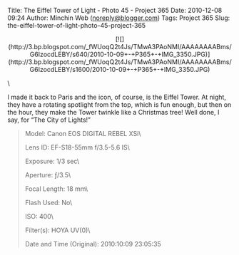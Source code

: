 Title: The Eiffel Tower of Light - Photo 45 - Project 365
Date: 2010-12-08 09:24
Author: Minchin Web (noreply@blogger.com)
Tags: Project 365
Slug: the-eiffel-tower-of-light-photo-45-project-365

<div class="separator" style="clear: both; text-align: center;">

</p>
<p>
[![](http://3.bp.blogspot.com/_fWUoqQ2t4Js/TMwA3PAoNMI/AAAAAAAABms/G6IzocdLEBY/s640/2010-10-09+-+P365+-+IMG_3350.JPG)](http://3.bp.blogspot.com/_fWUoqQ2t4Js/TMwA3PAoNMI/AAAAAAAABms/G6IzocdLEBY/s1600/2010-10-09+-+P365+-+IMG_3350.JPG)

</div>

</p>
\

I made it back to Paris and the icon, of course, is the Eiffel Tower. At
night, they have a rotating spotlight from the top, which is fun enough,
but then on the hour, they make the Tower twinkle like a Christmas tree!
Well done, I say, for “The City of Lights!”

> </p>
> <span style="color: #666666;">Model: </span>Canon EOS DIGITAL REBEL
> XSi\
>
> <span style="color: #666666;">Lens ID: </span>EF-S18-55mm f/3.5-5.6
> IS\
>
> <span style="color: #666666;">Exposure: </span>1/3 sec\
>
> <span style="color: #666666;">Aperture: </span>ƒ/3.5\
>
> <span style="color: #666666;">Focal Length: </span>18 mm\
>
> <span style="color: #666666;">Flash Used: </span>No\
>
> <span style="color: #666666;">ISO: </span>400\
>
> <span style="color: #666666;">Filter(s): </span>HOYA UV(0)\
>
> <span style="color: #666666;">Date and Time
> (Original): </span>2010:10:09 23:05:35
>
> <p>

</p>

